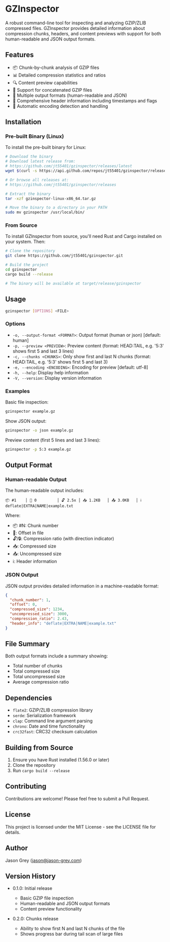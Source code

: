# GZInspector

A robust command-line tool for inspecting and analyzing GZIP/ZLIB compressed files. GZInspector provides detailed information about compression chunks, headers, and content previews with support for both human-readable and JSON output formats.

## Features

- 📦 Chunk-by-chunk analysis of GZIP files
- 📊 Detailed compression statistics and ratios
- 🔍 Content preview capabilities
- 🎯 Support for concatenated GZIP files
- 💾 Multiple output formats (human-readable and JSON)
- 📝 Comprehensive header information including timestamps and flags
- 🔄 Automatic encoding detection and handling

## Installation

### Pre-built Binary (Linux)

To install the pre-built binary for Linux:

```bash
# Download the binary
# Download latest release from:
# https://github.com/jt55401/gzinspector/releases/latest
wget $(curl -s https://api.github.com/repos/jt55401/gzinspector/releases/latest | grep "browser_download_url.*tar\.gz" | cut -d '"' -f 4)

# Or browse all releases at:
# https://github.com/jt55401/gzinspector/releases

# Extract the binary
tar -xzf gzinspector-linux-x86_64.tar.gz

# Move the binary to a directory in your PATH
sudo mv gzinspector /usr/local/bin/
```

### From Source

To install GZInspector from source, you'll need Rust and Cargo installed on your system. Then:

```bash
# Clone the repository
git clone https://github.com/jt55401/gzinspector.git

# Build the project
cd gzinspector
cargo build --release

# The binary will be available at target/release/gzinspector
```

## Usage

```bash
gzinspector [OPTIONS] <FILE>
```

### Options

- `-o, --output-format <FORMAT>`: Output format (human or json) [default: human]
- `-p, --preview <PREVIEW>`: Preview content (format: HEAD:TAIL, e.g. '5:3' shows first 5 and last 3 lines)
- `-c, --chunks <CHUNKS>`: Only show first and last N chunks (format: HEAD:TAIL, e.g. '5:3' shows first 5 and last 3)
- `-e, --encoding <ENCODING>`: Encoding for preview [default: utf-8]
- `-h, --help`: Display help information
- `-V, --version`: Display version information

### Examples

Basic file inspection:
```bash
gzinspector example.gz
```

Show JSON output:
```bash
gzinspector -o json example.gz
```

Preview content (first 5 lines and last 3 lines):
```bash
gzinspector -p 5:3 example.gz
```

## Output Format

### Human-readable Output

The human-readable output includes:

```
📦 #1    │ 📍 0         │ 🔓 2.5x │ 📥 1.2KB   │ 📤 3.0KB   │ ℹ️  deflate|EXTRA|NAME|example.txt
```

Where:
- 📦 #N: Chunk number
- 📍: Offset in file
- 🔓/🔒: Compression ratio (with direction indicator)
- 📥: Compressed size
- 📤: Uncompressed size
- ℹ️: Header information

### JSON Output

JSON output provides detailed information in a machine-readable format:

```json
{
  "chunk_number": 1,
  "offset": 0,
  "compressed_size": 1234,
  "uncompressed_size": 3000,
  "compression_ratio": 2.43,
  "header_info": "deflate|EXTRA|NAME|example.txt"
}
```

## File Summary

Both output formats include a summary showing:
- Total number of chunks
- Total compressed size
- Total uncompressed size
- Average compression ratio

## Dependencies

- `flate2`: GZIP/ZLIB compression library
- `serde`: Serialization framework
- `clap`: Command line argument parsing
- `chrono`: Date and time functionality
- `crc32fast`: CRC32 checksum calculation

## Building from Source

1. Ensure you have Rust installed (1.56.0 or later)
2. Clone the repository
3. Run `cargo build --release`

## Contributing

Contributions are welcome! Please feel free to submit a Pull Request.

## License

This project is licensed under the MIT License - see the LICENSE file for details.

## Author

Jason Grey (jason@jason-grey.com)

## Version History

- 0.1.0: Initial release
  - Basic GZIP file inspection
  - Human-readable and JSON output formats
  - Content preview functionality

- 0.2.0: Chunks release
  - Ability to show first N and last N chunks of the file
  - Shows progress bar during tail scan of large files